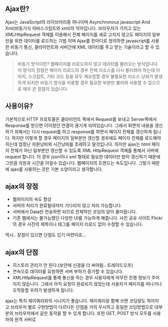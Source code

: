 ## Ajax란?
Ajax는 JavaScript의 라이브러리중 하나이며 Asynchronous javascript And Xml(비동기식 자바스크립트와 xml)의 약자입니다. 브라우저가 가지고 있는 XMLHttpRequest 객체를 이용해서 전체 페이지를 새로 고치지 않고도 페이지의 일부만을 위한 데이터를 로드하는 기법 이며 Ajax를 한마디로 정의하면 javascript를 사용한 비동기 통신, 클라이언트와 서버간에 XML 데이터를 주고 받는 기술이라고 할 수 있습니다.

> 비동기 방식이란? 웹페이지를 리로드하지 않고 데이터를 불러오는 방식입니다. 이 방식의 장점은 페이지 리로드의 경우 전체 리소스를 다시 불러와야 하는데 이미지, 스크립트, 기타 코드 등을 모두 재요청할 경우 불필요한 리소스 낭비가 발생하게 되지만 비동기 방식을 이용할 경우 필요한 부분만 불러와 사용할 수 있으므로 매우 큰 장점이 있습니다.


## 사용이유?
기본적으로 HTTP 프로토콜은 클라이언트 쪽에서 Request를 보내고 Server쪽에서 Response를 받으면 이어졌던 연결이 끊기게 되어있습니다. 그래서 화면의 내용을 갱신하기 위해서는 다시 request를 하고 response를 하면서 페이지 전체를 갱신하게 됩니다. 하지만 이렇게 할 경우 페이지의 일부분만 갱신할 경우에도 페이지 전체를 로드해야하는데 엄청난 자원낭비와 시간낭비를 초래하고 말것입니다. 하지만 ajax는 html 페이지 전체가 아닌 일부분만 갱신할 수 있도록 XML HttpRequest 객체를 통해서 서버에 request 합니다. 이 경우 json이나 xml 형태로 필요한 데이터만 받아 갱신하기 때문에 그만큼 자원과 시간을 아낄수 있습니다. 웹페이지의 트렌드는 속도입니다. 그렇기 때문에 ajax를 사용하는 것은 기본 소양이라고 생각합니다.


## ajax의 장점
- 웹피이지의 속도 향상
- 서버의 처리가 완료될대까지 기다리지 않고 처리 가능합니다.
- 서버에서 Data만 전송하면 되므로 전체적인 코딩의 양이 줄어듭니다.
- 기존 웹에서는 불가능했던 다양한 UI를 가능하게 해줍니다. 사진 공유 사이트 Flickr의 경우 사진의 제목이나 태그를 페이지 리로드 없이 수정할 수 있습니다.

역시.. 장점이 있으면 단점도 있기 마련이죠...

## ajax의 단점
- 히스토리 관리가 안 된다.(보안에 신경을 더 써야됨.. 트레이드오프)
- 연속으로 데이터를 요청하면 서버 부하가 증가할 수 있습니다.
- XMLHttpRequest를 통해 통신을 하는 경우 사용자에게 아무런 진행 정보가 주어지지 않습니다. 그래서 아직 요청이 완료되지 않았는데 사용자가 페이지를 떠나거나 오작동할 우려가 발생하게 됩니다.


 ajax는 특히 제이쿼리와의 시너지가 좋습니다. 제이쿼리랑 함꼐 쓰면 코딩량도 적어지고 브라우저 별로 구현방법이 다르다든 단점을 거의 무시하고 동일한 코딩방법으로 대부분의 브라우저에서 같은 동작을 할 수 있게 합니다. 또한 GET, POST 방식 모두를 사용하여 원격 서버로  